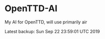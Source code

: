 # OpenTTD-AI
My AI for OpenTTD, will use primarily air

Latest backup: Sun Sep 22 23:59:01 UTC 2019
